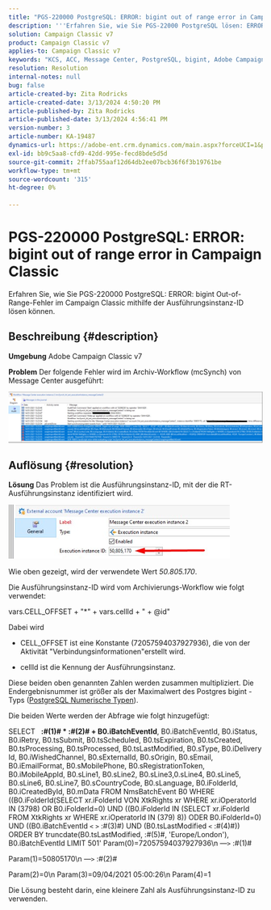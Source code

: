 ```yaml
---
title: "PGS-220000 PostgreSQL: ERROR: bigint out of range error in Campaign Classic"
description: '''Erfahren Sie, wie Sie PGS-22000 PostgreSQL lösen: ERROR: bigint out of range error in Campaign Classic"'
solution: Campaign Classic v7
product: Campaign Classic v7
applies-to: Campaign Classic v7
keywords: "KCS, ACC, Message Center, PostgreSQL, bigint, Adobe Campaign Classic v7, PGS-220000, ERROR: bigint Out of range, Fehlerbehebung"
resolution: Resolution
internal-notes: null
bug: false
article-created-by: Zita Rodricks
article-created-date: 3/13/2024 4:50:20 PM
article-published-by: Zita Rodricks
article-published-date: 3/13/2024 4:56:41 PM
version-number: 3
article-number: KA-19487
dynamics-url: https://adobe-ent.crm.dynamics.com/main.aspx?forceUCI=1&pagetype=entityrecord&etn=knowledgearticle&id=f1155bc4-59e1-ee11-904d-6045bd0065b6
exl-id: bb9c5aa8-cfd9-42dd-995e-fecd8bde5d5d
source-git-commit: 2ffab755aaf12d64db2ee07bcb36f6f3b19761be
workflow-type: tm+mt
source-wordcount: '315'
ht-degree: 0%

---
```


# PGS-220000 PostgreSQL: ERROR: bigint out of range error in Campaign Classic


Erfahren Sie, wie Sie PGS-220000 PostgreSQL: ERROR: bigint Out-of-Range-Fehler im Campaign Classic mithilfe der Ausführungsinstanz-ID lösen können.

## Beschreibung {#description}


<b>Umgebung</b>
Adobe Campaign Classic v7

<b>Problem</b>
Der folgende Fehler wird im Archiv-Workflow (mcSynch) von Message Center ausgeführt:

![](assets/___f3155bc4-59e1-ee11-904d-6045bd0065b6___.png)




## Auflösung {#resolution}


<b>Lösung</b>
Das Problem ist die Ausführungsinstanz-ID, mit der die RT-Ausführungsinstanz identifiziert wird.

![](assets/b19e48ed-65d1-ec11-a7b5-00224809c556.png)

Wie oben gezeigt, wird der verwendete Wert *50.805.170*.

Die Ausführungsinstanz-ID wird vom Archivierungs-Workflow wie folgt verwendet:

vars.CELL_OFFSET + &quot;\*&quot; + vars.cellId + &quot; + @id&quot;

Dabei wird

- CELL_OFFSET ist eine Konstante (72057594037927936), die von der Aktivität &quot;Verbindungsinformationen&quot;erstellt wird.

- cellId ist die Kennung der Ausführungsinstanz.

Diese beiden oben genannten Zahlen werden zusammen multipliziert. Die Endergebnisnummer ist größer als der Maximalwert des Postgres bigint -Typs ([PostgreSQL Numerische Typen](https://www.postgresql.org/docs/10/datatype-numeric.html)).

Die beiden Werte werden der Abfrage wie folgt hinzugefügt:

SELECT   <b>:#(1)# \* :#(2)# + B0.iBatchEventId</b>, B0.iBatchEventId, B0.iStatus, B0.iRetry, B0.tsSubmit, B0.tsScheduled, B0.tsExpiration, B0.tsCreated, B0.tsProcessing, B0.tsProcessed, B0.tsLastModified, B0.sType, B0.iDelivery Id, B0.iWishedChannel, B0.sExternalId, B0.sOrigin, B0.sEmail, B0.iEmailFormat, B0.sMobilePhone, B0.sRegistrationToken, B0.iMobileAppId, B0.sLine1, B0.sLine2, B0.sLine3,0.sLine4, B0.sLine5, B0.sLine6, B0.sLine7, B0.sCountryCode, B0.sLanguage, B0.iFolderId, B0.iCreatedById, B0.mData FROM NmsBatchEvent B0 WHERE ((B0.iFolderId(SELECT xr.iFolderId VON XtkRights xr WHERE xr.iOperatorId IN (3798) OR B0.iFolderId=0) UND ((B0.iFolderId IN (SELECT xr.iFolderId FROM XtkRights xr WHERE xr.iOperatorId IN (379) 8)) ODER B0.iFolderId=0) UND ((B0.iBatchEventId `<` `>`  :#(3)#) UND (B0.tsLastModified `<`  :#(4)#)) ORDER BY truncdate(B0.tsLastModified, :#(5)#, &#39;Europe/London&#39;), B0.iBatchEventId LIMIT 501&#39; Param(0)=72057594037927936\n —`>`  :#(1)#

Param(1)=50805170\n —`>`  :#(2)#

Param(2)=0\n Param(3)=09/04/2021 05:00:26\n Param(4)=1

Die Lösung besteht darin, eine kleinere Zahl als Ausführungsinstanz-ID zu verwenden.
